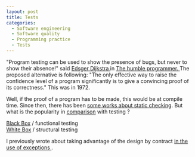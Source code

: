 ```yaml
--- 
layout: post 
title: Tests
categories:
  - Software engineering
  - Software quality
  - Programming practice
  - Tests
---
```

<div itemprop="citation" itemscope itemtype="http://schema.org/ScholarlyArticle">
<p>
"Program testing can be used to show the presence of bugs, but never to show their absence!" said 
	<link itemprop="sameAs" href="http://dx.doi.org/10.1145/355604.361591"></link>
	<span itemprop="author" itemscope itemtype="http://schema.org/Person">
		<a itemprop="sameAs" href="http://viaf.org/viaf/17820452">
			<span itemprop="name">
				<span itemprop="givenName">Edsger</span> 
				<span itemprop="familyName">Dijkstra</span>
			</span>
		</a>
	</span>
		in
		<a href="http://dx.doi.org/10.1145/355604.361591">
			<span itemprop="name">The humble programmer.</span> 
		</a>
The proposed alternative is following: 
"The only effective way to raise the confidence level of a program significantly is to give a convincing proof of its correctness." 
This was in 
<span itemprop="copyrightYear">1972</span>. 
</p>
</div>
<p>
Well, if the proof of a program has to be made, this would be at compile time. Since then, there has been 
<a href="http://dl.acm.org/results.cfm?query=static%20checking">some works about static checking</a>. But what is the popularity in <a href="http://www.google.com/trends/explore#q=static%20checking%2C%20unit%20testing&cmpt=q">comparison</a> with testing ?
</p>
<p>
<a href="http://en.wikipedia.org/wiki/Black-box_testing">Black Box</a> / functional testing
<br />
<a href="http://en.wikipedia.org/wiki/White-box_testing">White Box</a> / structural testing
</p>
<p>
	I previously wrote about taking advantage of the design by contract  
	<span itemprop="citation" itemscope itemtype="http://schema.org/BlogPosting">
		<a itemprop="sameAs" href="{{ site.url }}/note/design-by-contract-assertions-and-exceptions">
			in the use of exceptions
		</a>
	</span>. 
</p>
